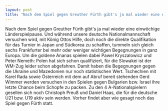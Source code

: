 ```yaml
---
layout: post
title: "Nach dem Spiel gegen Greuther Fürth gibt's ja mal wieder eine einwöchige Länderspielpause."
---
```


Nach dem Spiel gegen Greuther Fürth gibt's ja mal wieder eine einwöchige Länderspielpause. Und während unsere deutsche Nationalmannschaft versuchen wird, mit König Ottos Hilfe, doch noch die direkte Qualifikation für das Turnier in Japan und Südkorea zu schaffen, tummeln sich gleich sechs Frankfurter bei mehr oder weniger wichtigen Begegnungen in ganz Europa. Um die goldene Ananas spielen dabei Pawel Kryszalowicz und Peter Nemeth: Polen hat sich schon qualifiziert, für die Slowakei ist der WM-Zug leider schon abgefahren. Damit haben die Begegnungen gegen die Ukraine und Mazedonien nur noch statistischen Wert. Tschechien mit Karel Rada sowie Österreich mit dem auf Abruf bereit stehenden Gerd Wimmer werden versuchen in den Spielen gegen Bulgarien bzw. Israel ihre letzte Chance beim Schopfe zu packen. Zu den 4 A-Nationalspielern gesellen sich noch Christoph Preuß und Daniel Haas, die für die deutsche U21 bzw. U19 aktiv sein werden. Vorher findet aber wie gesagt noch das Spiel gegen Fürth statt.
